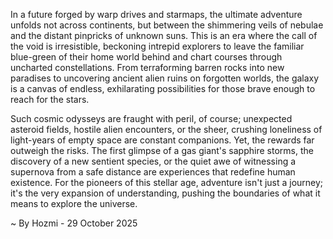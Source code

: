 
In a future forged by warp drives and starmaps, the ultimate adventure unfolds not across continents, but between the shimmering veils of nebulae and the distant pinpricks of unknown suns. This is an era where the call of the void is irresistible, beckoning intrepid explorers to leave the familiar blue-green of their home world behind and chart courses through uncharted constellations. From terraforming barren rocks into new paradises to uncovering ancient alien ruins on forgotten worlds, the galaxy is a canvas of endless, exhilarating possibilities for those brave enough to reach for the stars.

Such cosmic odysseys are fraught with peril, of course; unexpected asteroid fields, hostile alien encounters, or the sheer, crushing loneliness of light-years of empty space are constant companions. Yet, the rewards far outweigh the risks. The first glimpse of a gas giant's sapphire storms, the discovery of a new sentient species, or the quiet awe of witnessing a supernova from a safe distance are experiences that redefine human existence. For the pioneers of this stellar age, adventure isn't just a journey; it's the very expansion of understanding, pushing the boundaries of what it means to explore the universe.

~ By Hozmi - 29 October 2025
